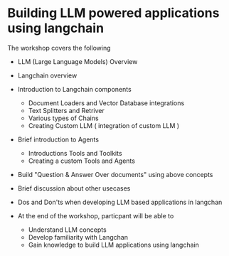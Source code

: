 # Building LLM powered applications using langchain

The workshop covers the following

* LLM (Large Language Models) Overview
* Langchain overview
* Introduction to Langchain components
    - Document Loaders and Vector Database integrations
    - Text Splitters and Retriver
    - Various types of Chains
    - Creating Custom LLM ( integration of custom LLM )
* Brief introduction to Agents
    - Introductions Tools and Toolkits
    - Creating a custom Tools and Agents

* Build "Question & Answer Over documents" using above concepts
* Brief discussion about other usecases
* Dos and Don'ts when developing LLM based applications in langchan

* At the end of the workshop, particpant will be able to
    - Understand LLM concepts
    - Develop familiarity with Langchan
    - Gain knowledge to build LLM applications using langchain

